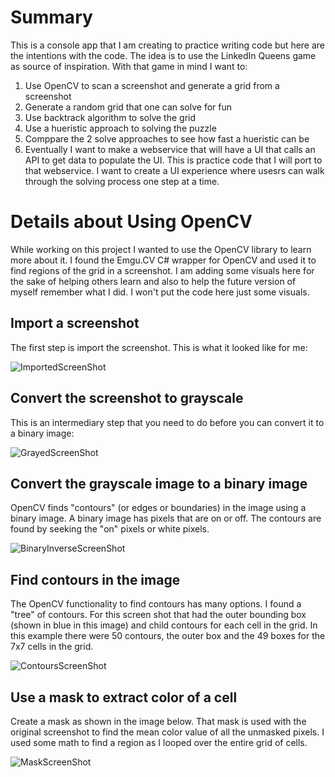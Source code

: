 # Summary 
This is a console app that I am creating to practice writing code but here are the intentions with the code. The idea is to use the LinkedIn Queens game as source of inspiration. With that game in mind I want to: 
1. Use OpenCV to scan a screenshot and generate a grid from a screenshot
1. Generate a random grid that one can solve for fun
1. Use backtrack algorithm to solve the grid
1. Use a hueristic approach to solving the puzzle
1. Comppare the 2 solve approaches to see how fast a hueristic can be
1. Eventually I want to make a webservice that will have a UI that calls an API to get data to populate the UI. This is practice code that I will port to that webservice. I want to create a UI experience where usesrs can walk through the solving process one step at a time.

# Details about Using OpenCV
While working on this project I wanted to use the OpenCV library to learn more about it. I found the Emgu.CV C# wrapper for OpenCV and used it to find regions of the grid in a screenshot. I am adding some visuals here for the sake of helping others learn and also to help the future version of myself remember what I did. I won't put the code here just some visuals.

##  Import a screenshot
The first step is import the screenshot. This is what it looked like for me:

![ImportedScreenShot](https://github.com/user-attachments/assets/9c358b3b-01c0-4038-b529-a8b7dc71c0cc)

##  Convert the screenshot to grayscale
This is an intermediary step that you need to do before you can convert it to a binary image:

![GrayedScreenShot](https://github.com/user-attachments/assets/b765eaab-5a50-4c26-91a3-3788b2535c9b)

##  Convert the grayscale image to a binary image
OpenCV finds "contours" (or edges or boundaries) in the image using a binary image. A binary image has pixels that are on or off. The contours are found by seeking the "on" pixels or white pixels.

![BinaryInverseScreenShot](https://github.com/user-attachments/assets/e7b1fef0-52f6-42ba-a0e3-87bd78f2e638)

##  Find contours in the image
The OpenCV functionality to find contours has many options. I found a "tree" of contours. For this screen shot that had the outer bounding box (shown in blue in this image) and child contours for each cell in the grid. In this example there were 50 contours, the outer box and the 49 boxes for the 7x7 cells in the grid.

![ContoursScreenShot](https://github.com/user-attachments/assets/4d73c037-b2fa-4c0c-a425-5f96f3b29bbe)

## Use a mask to extract color of a cell
Create a mask as shown in the image below. That mask is used with the original screenshot to find the mean color value of all the unmasked pixels. I used some math to find a region as I looped over the entire grid of cells.

![MaskScreenShot](https://github.com/user-attachments/assets/c55d4a5c-1fea-4150-9c79-b7ef4181f72f)






